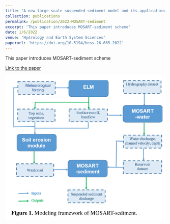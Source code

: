 ```yaml
---
title: "A new large-scale suspended sediment model and its application over the United States"
collection: publications
permalink: /publication/2022-MOSART-sediment
excerpt: 'This paper introduces MOSART-sediment scheme'
date: 1/6/2022
venue: 'Hydrology and Earth System Sciences'
paperurl: 'https://doi.org/10.5194/hess-26-665-2022'
---
```

This paper introduces MOSART-sediment scheme

[Link to the paper](https://doi.org/10.5194/hess-26-665-2022)

![image](../images/papers/2022-MOSART-sediment.PNG)
